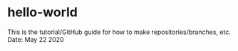 # hello-world

This is the tutorial/GitHub guide for how to make repositories/branches, etc. 
Date: May 22 2020
